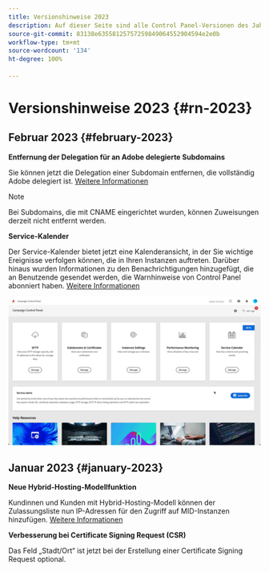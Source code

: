 ```yaml
---
title: Versionshinweise 2023
description: Auf dieser Seite sind alle Control Panel-Versionen des Jahres 2023 aufgelistet.
source-git-commit: 83138e63558125757259849064552904594e2e0b
workflow-type: tm+mt
source-wordcount: '134'
ht-degree: 100%

---
```


# Versionshinweise 2023 {#rn-2023}

## Februar 2023 {#february-2023}

**Entfernung der Delegation für an Adobe delegierte Subdomains**

Sie können jetzt die Delegation einer Subdomain entfernen, die vollständig Adobe delegiert ist. [Weitere Informationen](../subdomains-certificates/using/remove-delegated-subdomains.md)

>[!NOTE]
>
>Bei Subdomains, die mit CNAME eingerichtet wurden, können Zuweisungen derzeit nicht entfernt werden.

**Service-Kalender**

Der Service-Kalender bietet jetzt eine Kalenderansicht, in der Sie wichtige Ereignisse verfolgen können, die in Ihren Instanzen auftreten. Darüber hinaus wurden Informationen zu den Benachrichtigungen hinzugefügt, die an Benutzende gesendet werden, die Warnhinweise von Control Panel abonniert haben. [Weitere Informationen](../service-events/service-events.md)

![](assets/do-not-localize/gif-calendar.gif)

## Januar 2023 {#january-2023}

**Neue Hybrid-Hosting-Modellfunktion**

Kundinnen und Kunden mit Hybrid-Hosting-Modell können der Zulassungsliste nun IP-Adressen für den Zugriff auf MID-Instanzen hinzufügen. [Weitere Informationen](../instances-settings/using/ip-allow-listing-instance-access.md)

**Verbesserung bei Certificate Signing Request (CSR)**

Das Feld „Stadt/Ort“ ist jetzt bei der Erstellung einer Certificate Signing Request optional.
